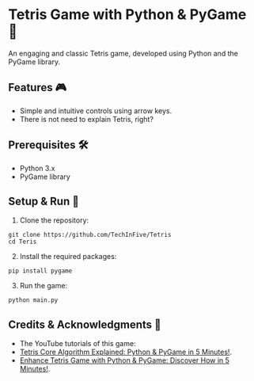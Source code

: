 # Tetris Game with Python & PyGame 🐍

An engaging and classic Tetris game, developed using Python and the PyGame library. 

## Features 🎮

- Simple and intuitive controls using arrow keys.
- There is not need to explain Tetris, right?

## Prerequisites 🛠

- Python 3.x
- PyGame library

## Setup & Run 🚀

1. Clone the repository:
```
git clone https://github.com/TechInFive/Tetris
cd Teris
```

2. Install the required packages:
```
pip install pygame
```

3. Run the game:
```
python main.py
```

## Credits & Acknowledgments 👏

- The YouTube tutorials of this game:
- [Tetris Core Algorithm Explained: Python & PyGame in 5 Minutes!](https://youtu.be/IbmU7PORDKw).
- [Enhance Tetris Game with Python & PyGame: Discover How in 5 Minutes!](https://youtu.be/h0bMr218Gfk).
 


